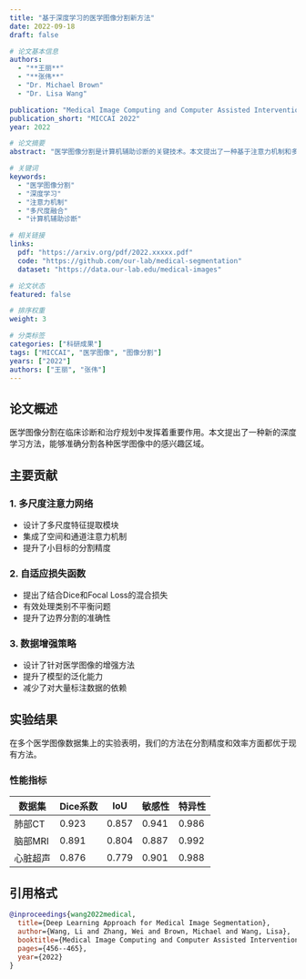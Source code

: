 ```yaml
---
title: "基于深度学习的医学图像分割新方法"
date: 2022-09-18
draft: false

# 论文基本信息
authors: 
  - "**王丽**"
  - "**张伟**"
  - "Dr. Michael Brown"
  - "Dr. Lisa Wang"

publication: "Medical Image Computing and Computer Assisted Intervention (MICCAI)"
publication_short: "MICCAI 2022"
year: 2022

# 论文摘要
abstract: "医学图像分割是计算机辅助诊断的关键技术。本文提出了一种基于注意力机制和多尺度特征融合的深度学习方法，用于精确分割医学图像中的病灶区域。该方法在多个医学图像数据集上取得了优异的性能，为临床诊断提供了有力支持。"

# 关键词
keywords:
  - "医学图像分割"
  - "深度学习"
  - "注意力机制"
  - "多尺度融合"
  - "计算机辅助诊断"

# 相关链接
links:
  pdf: "https://arxiv.org/pdf/2022.xxxxx.pdf"
  code: "https://github.com/our-lab/medical-segmentation"
  dataset: "https://data.our-lab.edu/medical-images"

# 论文状态
featured: false

# 排序权重
weight: 3

# 分类标签
categories: ["科研成果"]
tags: ["MICCAI", "医学图像", "图像分割"]
years: ["2022"]
authors: ["王丽", "张伟"]
---
```


## 论文概述

医学图像分割在临床诊断和治疗规划中发挥着重要作用。本文提出了一种新的深度学习方法，能够准确分割各种医学图像中的感兴趣区域。

## 主要贡献

### 1. 多尺度注意力网络
- 设计了多尺度特征提取模块
- 集成了空间和通道注意力机制
- 提升了小目标的分割精度

### 2. 自适应损失函数
- 提出了结合Dice和Focal Loss的混合损失
- 有效处理类别不平衡问题
- 提升了边界分割的准确性

### 3. 数据增强策略
- 设计了针对医学图像的增强方法
- 提升了模型的泛化能力
- 减少了对大量标注数据的依赖

## 实验结果

在多个医学图像数据集上的实验表明，我们的方法在分割精度和效率方面都优于现有方法。

### 性能指标

| 数据集 | Dice系数 | IoU | 敏感性 | 特异性 |
|--------|----------|-----|--------|--------|
| 肺部CT | 0.923 | 0.857 | 0.941 | 0.986 |
| 脑部MRI | 0.891 | 0.804 | 0.887 | 0.992 |
| 心脏超声 | 0.876 | 0.779 | 0.901 | 0.988 |

## 引用格式

```bibtex
@inproceedings{wang2022medical,
  title={Deep Learning Approach for Medical Image Segmentation},
  author={Wang, Li and Zhang, Wei and Brown, Michael and Wang, Lisa},
  booktitle={Medical Image Computing and Computer Assisted Intervention},
  pages={456--465},
  year={2022}
}
```

